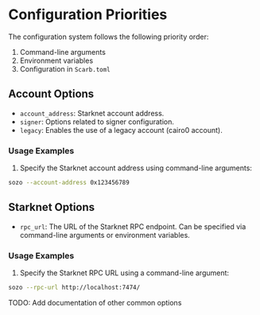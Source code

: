 # Configuration Priorities

The configuration system follows the following priority order:

1. Command-line arguments
2. Environment variables
3. Configuration in `Scarb.toml`

## Account Options

-   `account_address`: Starknet account address.
-   `signer`: Options related to signer configuration.
-   `legacy`: Enables the use of a legacy account (cairo0 account).

### Usage Examples

1. Specify the Starknet account address using command-line arguments:

```bash
sozo --account-address 0x123456789
```

## Starknet Options

-   `rpc_url`: The URL of the Starknet RPC endpoint. Can be specified via command-line arguments or environment variables.

### Usage Examples

1. Specify the Starknet RPC URL using a command-line argument:

```bash
sozo --rpc-url http://localhost:7474/
```

TODO: Add documentation of other common options
